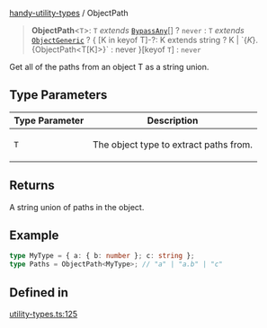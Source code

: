 [handy-utility-types](https://github.com/itsmeid/handy-utility-types/tree/main/docs/README.md) / ObjectPath

> **ObjectPath**\<`T`\>: `T` *extends* [`BypassAny`](https://github.com/itsmeid/handy-utility-types/tree/main/docs/type-aliases%5CBypassAny.md)[] ? `never` : `T` *extends* [`ObjectGeneric`](https://github.com/itsmeid/handy-utility-types/tree/main/docs/type-aliases%5CObjectGeneric.md) ? \{ \[K in keyof T\]-?: K extends string ? K \| \`$\{K\}.$\{ObjectPath\<T\[K\]\>\}\` : never \}\[keyof `T`\] : `never`

Get all of the paths from an object T as a string union.

## Type Parameters

<table>
<thead>
<tr>
<th>Type Parameter</th>
<th>Description</th>
</tr>
</thead>
<tbody>
<tr>
<td>

`T`

</td>
<td>

The object type to extract paths from.

</td>
</tr>
</tbody>
</table>

## Returns

A string union of paths in the object.

## Example

```ts
type MyType = { a: { b: number }; c: string };
type Paths = ObjectPath<MyType>; // "a" | "a.b" | "c"
```

## Defined in

[utility-types.ts:125](https://github.com/itsmeid/handy-utility-types/blob/361f33ed663ecb70e7a5632aeff8b3063307bcd0/lib/modular/utility-types.ts#L125)
